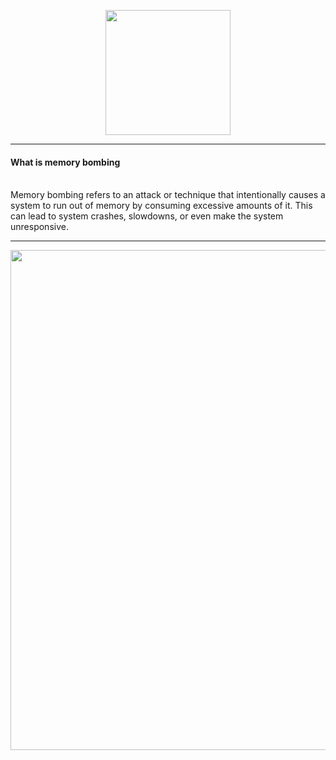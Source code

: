 <p align="center">
  <img src="https://th.bing.com/th/id/R.dc86305428751d5af8ca92210630a696?rik=R4nInnBukW75Aw&riu=http%3a%2f%2fimages1.wikia.nocookie.net%2f__cb20111013104760%2fkirby%2fen%2fimages%2f8%2f8a%2fKRTDL_Bomb.png&ehk=WWIpzpxBLPrWdoiJ0RqSv7nttPhUyRXkySIC5xjDDH0%3d&risl=1&pid=ImgRaw&r=0" width="200px">
</p>
<hr>
<h4>What is memory bombing</h4><br>
Memory bombing refers to an attack or technique that intentionally causes a system to run out of memory by consuming excessive amounts of it. This can lead to system crashes, slowdowns, or even make the system unresponsive.
<hr>
 <img src="https://th.bing.com/th/id/OIP.oQmnEkM2sDM5yTJ_nyqZYAHaDR?rs=1&pid=ImgDetMain" width="800px">
